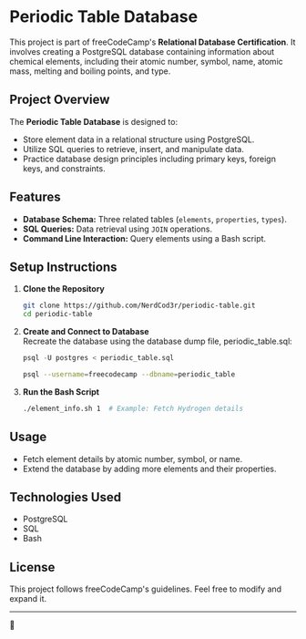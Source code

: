 # Periodic Table Database

This project is part of freeCodeCamp's **Relational Database Certification**. It involves creating a PostgreSQL database containing information about chemical elements, including their atomic number, symbol, name, atomic mass, melting and boiling points, and type.

## Project Overview

The **Periodic Table Database** is designed to:
- Store element data in a relational structure using PostgreSQL.
- Utilize SQL queries to retrieve, insert, and manipulate data.
- Practice database design principles including primary keys, foreign keys, and constraints.

## Features
- **Database Schema:** Three related tables (`elements`, `properties`, `types`).
- **SQL Queries:** Data retrieval using `JOIN` operations.
- **Command Line Interaction:** Query elements using a Bash script.

## Setup Instructions

1. **Clone the Repository**
   ```sh
   git clone https://github.com/NerdCod3r/periodic-table.git
   cd periodic-table
   ```

2. **Create and Connect to Database**  
   Recreate the database using the database dump file, periodic_table.sql:
   ```sql
   psql -U postgres < periodic_table.sql
   ```
   ```sh
   psql --username=freecodecamp --dbname=periodic_table
   ```
3. **Run the Bash Script**
   ```sh
   ./element_info.sh 1  # Example: Fetch Hydrogen details
   ```

## Usage
- Fetch element details by atomic number, symbol, or name.
- Extend the database by adding more elements and their properties.

## Technologies Used
- PostgreSQL
- SQL
- Bash

## License
This project follows freeCodeCamp's guidelines. Feel free to modify and expand it.

---

🚀 
